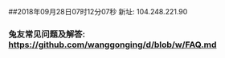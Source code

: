 ##2018年09月28日07时12分07秒 新址: 104.248.221.90
### 兔友常见问题及解答: https://github.com/wanggonging/d/blob/w/FAQ.md
